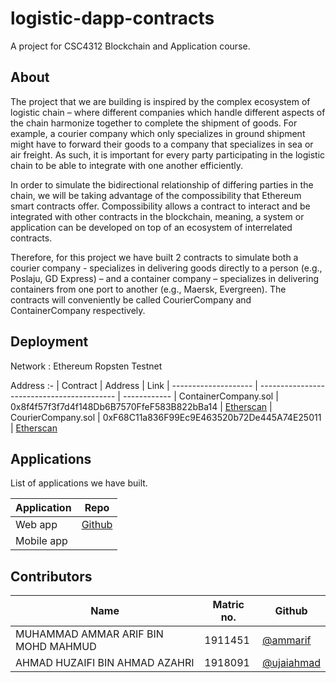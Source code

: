 # logistic-dapp-contracts

A project for CSC4312 Blockchain and Application course.

## About

The project that we are building is inspired by the complex ecosystem of logistic chain – where different companies which handle different aspects of the chain harmonize together to complete the shipment of goods. For example, a courier company which only specializes in ground shipment might have to forward their goods to a company that specializes in sea or air freight. As such, it is important for every party participating in the logistic chain to be able to integrate with one another efficiently.

In order to simulate the bidirectional relationship of differing parties in the chain, we will be taking advantage of the compossibility that Ethereum smart contracts offer. Compossibility allows a contract to interact and be integrated with other contracts in the blockchain, meaning, a system or application can be developed on top of an ecosystem of interrelated contracts.

Therefore, for this project we have built 2 contracts to simulate both a courier company - specializes in delivering goods directly to a person (e.g., Poslaju, GD Express) – and a container company – specializes in delivering containers from one port to another (e.g., Maersk, Evergreen). The contracts will conveniently be called CourierCompany and ContainerCompany respectively.


## Deployment

Network : 
Ethereum Ropsten Testnet

Address :-
| Contract             | Address                                    | Link
| -------------------- | ------------------------------------------ | ------------
| ContainerCompany.sol | 0x8f4f57f3f7d4f148Db6B7570FfeF583B822bBa14 | [Etherscan](https://ropsten.etherscan.io/address/0x8f4f57f3f7d4f148db6b7570ffef583b822bba14)
| CourierCompany.sol  | 0xF68C11a836F99Ec9E463520b72De445A74E25011 | [Etherscan](https://ropsten.etherscan.io/address/0xf68c11a836f99ec9e463520b72de445a74e25011) 

## Applications

List of applications we have built.

| Application  | Repo
| ------------ | ------
| Web app      | [Github](https://github.com/ammarif/logistic-dapp-frontend)
| Mobile app   | 

## Contributors

| Name                                | Matric no. | Github 
| ----------------------------------- | ---------- | --------
| MUHAMMAD AMMAR ARIF BIN MOHD MAHMUD | 1911451    | [@ammarif](https://github.com/ammarif)
| AHMAD HUZAIFI BIN AHMAD AZAHRI      | 1918091    | [@ujaiahmad](https://github.com/ujaiahmad)
